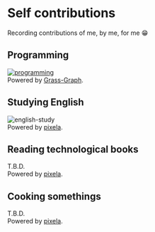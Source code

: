 # Self contributions

Recording contributions of me, by me, for me 😁  

## Programming

[![programming](https://grass-graph.moshimo.works/images/diescake.png?width=3000)](https://github.com/diescake)  
Powered by [Grass-Graph](https://grass-graph.moshimo.works/).

## Studying English

![english-study](https://pixe.la/v1/users/diescake/graphs/english-study)  
Powered by [pixela](https://pixe.la/).

## Reading technological books

T.B.D.  
Powered by [pixela](https://pixe.la/).

## Cooking somethings

T.B.D.  
Powered by [pixela](https://pixe.la/).
